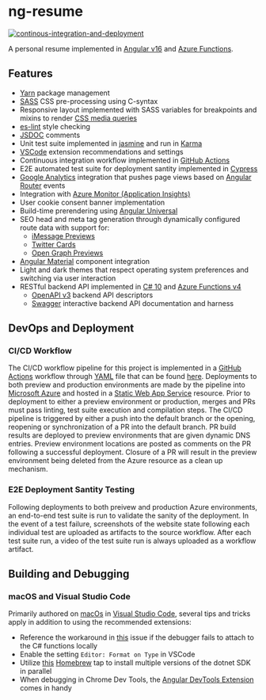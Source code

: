 # ng-resume

[![continous-integration-and-deployment](https://github.com/jpfulton/ng-resume/actions/workflows/ci-and-cd.yml/badge.svg)](https://github.com/jpfulton/ng-resume/actions/workflows/ci-and-cd-workflow.yml)

A personal resume implemented in [Angular v16](https://angular.io/) and
[Azure Functions](https://learn.microsoft.com/en-us/azure/azure-functions/functions-overview?pivots=programming-language-csharp).

## Features

- [Yarn](https://yarnpkg.com) package management
- [SASS](https://sass-lang.com) CSS pre-processing using C-syntax
- Responsive layout implemented with SASS variables for breakpoints and mixins to render [CSS media queries](https://developer.mozilla.org/en-US/docs/Web/CSS/Media_Queries/Using_media_queries)
- [es-lint](https://eslint.org) style checking
- [JSDOC](https://jsdoc.app) comments
- Unit test suite implemented in [jasmine](https://jasmine.github.io/) and run in [Karma](https://karma-runner.github.io/latest/index.html)
- [VSCode](https://code.visualstudio.com) extension recommendations and settings
- Continuous integration workflow implemented in [GitHub Actions](https://github.com/features/actions)
- E2E automated test suite for deployment santity implemented in [Cypress](https://docs.cypress.io/guides/overview/why-cypress)
- [Google Analytics](https://analytics.google.com/) integration that pushes page views based on [Angular Router](https://angular.io/api/router/Router) events
- Integration with [Azure Monitor (Application Insights)](https://learn.microsoft.com/en-us/azure/azure-monitor/overview)
- User cookie consent banner implementation
- Build-time prerendering using [Angular Universal](https://github.com/angular/universal)
- SEO head and meta tag generation through dynamically configured route data with support for:
  - [iMessage Previews](https://developer.apple.com/library/archive/technotes/tn2444/_index.html)
  - [Twitter Cards](https://developer.twitter.com/en/docs/twitter-for-websites/cards/guides/getting-started)
  - [Open Graph Previews](https://ogp.me)
- [Angular Material](https://material.angular.io) component integration
- Light and dark themes that respect operating system preferences and switching via user interaction
- RESTful backend API implemented in [C# 10](https://learn.microsoft.com/en-us/dotnet/csharp/) and [Azure Functions v4](https://learn.microsoft.com/en-us/azure/azure-functions/functions-overview?pivots=programming-language-csharp)
  - [OpenAPI v3](https://www.openapis.org) backend API descriptors
  - [Swagger](https://swagger.io) interactive backend API documentation and harness

## DevOps and Deployment

### CI/CD Workflow

The CI/CD workflow pipeline for this project is implemented in a [GitHub Actions](https://github.com/features/actions) workflow through [YAML](https://yaml.org) file
that can be found [here](https://github.com/jpfulton/ng-resume/blob/main/.github/workflows/ci-and-cd.yml).
Deployments to both preview and production environments are made by the pipeline into
[Microsoft Azure](https://azure.microsoft.com/en-us/) and hosted in a
[Static Web App Service](https://azure.microsoft.com/en-us/products/app-service/static/) resource.
Prior to deployment to either a preview environment or production, merges and PRs must pass
linting, test suite execution and compilation steps. The CI/CD pipeline is triggered by either
a push into the default branch or the opening, reopening or synchronization of a PR into the default
branch. PR build results are deployed to preview environments that are given dynamic DNS entries. Preview environment
locations are posted as comments on the PR following a successful deployment. Closure of a PR will
result in the preview environment being deleted from the Azure resource as a clean up mechanism.

### E2E Deployment Santity Testing

Following deployments to both preivew and production Azure environments, an end-to-end test suite is run to validate the sanity of the deployment. In the event of a test failure, screenshots of the
website state following each individual test are uploaded as artifacts to the source workflow. After
each test suite run, a video of the test suite run is always uploaded as a workflow artifact.

## Building and Debugging

### macOS and Visual Studio Code

Primarily authored on [macOs](https://www.apple.com/macos/ventura/) in [Visual Studio Code](https://code.visualstudio.com),
several tips and tricks apply in addition to using the recommended extensions:

- Reference the workaround in [this](https://github.com/OmniSharp/omnisharp-vscode/issues/4903)
  issue if the debugger fails to attach to the C# functions locally
- Enable the setting `Editor: Format on Type` in VSCode
- Utilize [this](https://github.com/isen-ng/homebrew-dotnet-sdk-versions)
  [Homebrew](https://brew.sh) tap to install multiple versions of the dotnet SDK in parallel
- When debugging in Chrome Dev Tools, the
  [Angular DevTools Extension](https://angular.io/guide/devtools) comes in handy
